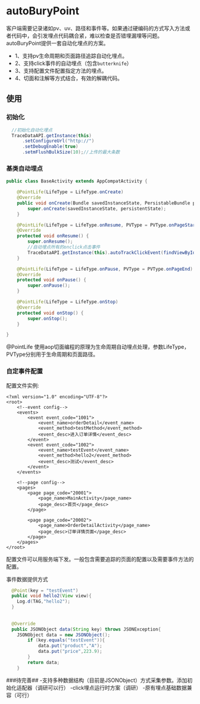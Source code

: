 # autoBuryPoint

客户端需要记录诸如pv、uv、路径和事件等。如果通过硬编码的方式写入方法或者代码中，会引发埋点代码耦合紧，难以检查是否错埋漏埋等问题。autoBuryPoint提供一套自动化埋点的方案。

- 1、支持pv生命周期和页面路径追踪自动化埋点。
- 2、支持click事件的自动埋点（包含```butterknife```）
- 3、支持配置文件配置指定方法的埋点。
- 4、切面和注解等方式结合，有效的解耦代码。

## 使用 ##
### 初始化 ###
```java
  //初始化自动化埋点
  TraceDataAPI.getInstance(this)
      .setConfigureUrl("http://")
      .setDebugEnable(true)
      .setmFlushBulkSize(10);//上传的最大条数
```

### 基类自动埋点 ###
```java
public class BaseActivity extends AppCompatActivity {

    @PointLife(LifeType = LifeType.onCreate)
    @Override
    public void onCreate(Bundle savedInstanceState, PersistableBundle persistentState) {
        super.onCreate(savedInstanceState, persistentState);
    }

    @PointLife(LifeType = LifeType.onResume, PVType = PVType.onPageStart)
    @Override
    protected void onResume() {
        super.onResume();
        //自动埋点所有的onclick点击事件
        TraceDataAPI.getInstance(this).autoTrackClickEvent(findViewById(android.R.id.content));
    }

    @PointLife(LifeType = LifeType.onPause, PVType = PVType.onPageEnd)
    @Override
    protected void onPause() {
        super.onPause();
    }

    @PointLife(LifeType = LifeType.onStop)
    @Override
    protected void onStop() {
        super.onStop();
    }

}
```
@PointLife 使用aop切面编程的原理为生命周期自动埋点处理，参数LifeType，PVType分别用于生命周期和页面路径。


### 自定事件配置 ###
配置文件实例:
```
<?xml version="1.0" encoding="UTF-8"?>
<root>
    <!--event config-->
    <events>
        <event event_code="1001">
            <event_name>orderDetail</event_name>
            <event_method>testMethod</event_method>
            <event_desc>进入订单详情</event_desc>
        </event>
        <event event_code="1002">
            <event_name>testEvent</event_name>
            <event_method>hello2</event_method>
            <event_desc>测试</event_desc>
        </event>
    </events>

    <!--page config-->
    <pages>
        <page page_code="20001">
            <page_name>MainActivity</page_name>
            <page_desc>首页</page_desc>
        </page>

        <page page_code="20002">
            <page_name>OrderDetailActivity</page_name>
            <page_desc>订单详情页面</page_desc>
        </page>
    </pages>
</root>
```
配置文件可以用服务端下发。一般包含需要追踪的页面的配置以及需要事件方法的配置。

事件数据提供方式
```java
  @Point(key = "testEvent")
  public void hello2(View view){
    Log.d(TAG,"hello2");
  }
    
    
  @Override
  public JSONObject data(String key) throws JSONException{
    JSONObject data = new JSONObject();
        if (key.equals("testEvent")){
            data.put("product","A");
            data.put("price",223.9);
        }
        return data;
    }
```

###待完善##
-支持多种数据结构（目前是JSONObject）方式采集参数。添加初始化适配器（调研可以行）
-click埋点运行时方案（调研）
-原有埋点基础数据兼容（可行）





